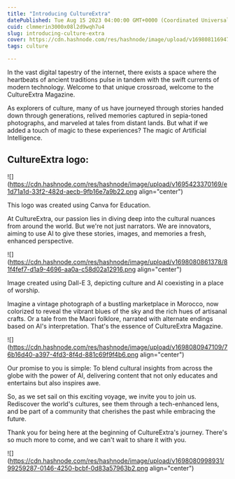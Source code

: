 ```yaml
---
title: "Introducing CultureExtra"
datePublished: Tue Aug 15 2023 04:00:00 GMT+0000 (Coordinated Universal Time)
cuid: clmmerin3000x08l2d9wqh7u4
slug: introducing-culture-extra
cover: https://cdn.hashnode.com/res/hashnode/image/upload/v1698081169470/739f446d-2383-4c0d-98ba-95d127f99b42.png
tags: culture

---
```


In the vast digital tapestry of the internet, there exists a space where the heartbeats of ancient traditions pulse in tandem with the swift currents of modern technology. Welcome to that unique crossroad, welcome to the CultureExtra Magazine.

As explorers of culture, many of us have journeyed through stories handed down through generations, relived memories captured in sepia-toned photographs, and marveled at tales from distant lands. But what if we added a touch of magic to these experiences? The magic of Artificial Intelligence.

## **CultureExtra logo:**

![](https://cdn.hashnode.com/res/hashnode/image/upload/v1695423370169/e1d71a1d-33f2-482d-aecb-9fb16e7a9b22.png align="center")

This logo was created using Canva for Education.

At CultureExtra, our passion lies in diving deep into the cultural nuances from around the world. But we're not just narrators. We are innovators, aiming to use AI to give these stories, images, and memories a fresh, enhanced perspective.

![](https://cdn.hashnode.com/res/hashnode/image/upload/v1698080861378/81f4fef7-d1a9-4696-aa0a-c58d02a12916.png align="center")

Image created using Dall-E 3, depicting culture and AI coexisting in a place of worship.

Imagine a vintage photograph of a bustling marketplace in Morocco, now colorized to reveal the vibrant blues of the sky and the rich hues of artisanal crafts. Or a tale from the Maori folklore, narrated with alternate endings based on AI's interpretation. That's the essence of CultureExtra Magazine.

![](https://cdn.hashnode.com/res/hashnode/image/upload/v1698080947109/76b16d40-a397-4fd3-8f4d-881c69f9f4b6.png align="center")

Our promise to you is simple: To blend cultural insights from across the globe with the power of AI, delivering content that not only educates and entertains but also inspires awe.

So, as we set sail on this exciting voyage, we invite you to join us. Rediscover the world's cultures, see them through a tech-enhanced lens, and be part of a community that cherishes the past while embracing the future.

Thank you for being here at the beginning of CultureExtra's journey. There's so much more to come, and we can't wait to share it with you.

![](https://cdn.hashnode.com/res/hashnode/image/upload/v1698080998931/99259287-0146-4250-bcbf-0d83a57963b2.png align="center")